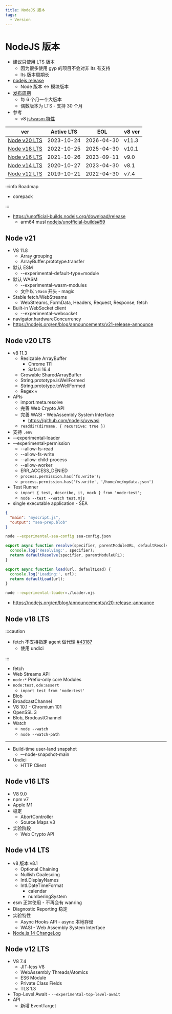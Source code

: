 ```yaml
---
title: NodeJS 版本
tags:
  - Version
---
```


# NodeJS 版本

- 建议只使用 LTS 版本
  - 因为很多使用 gyp 的项目不会对非 lts 有支持
  - lts 版本周期长
- [nodejs release](https://nodejs.org/en/download/releases)
  - Node 版本 <-> 模块版本
- [发布周期](https://nodejs.org/en/about/releases)
  - 每 6 个月一个大版本
  - 偶数版本为 LTS - 支持 30 个月
- 参考
  - v8 [js/wasm 特性](https://v8.dev/features)

| ver                           | Active LTS | EOL        | v8 ver |
| ----------------------------- | ---------- | ---------- | ------ |
| [Node v20 LTS](#node-v20-lts) | 2023-10-24 | 2026-04-30 | v11.3  |
| [Node v18 LTS](#node-v18-lts) | 2022-10-25 | 2025-04-30 | v10.1  |
| [Node v16 LTS](#node-v16-lts) | 2021-10-26 | 2023-09-11 | v9.0   |
| [Node v14 LTS](#node-v14-lts) | 2020-10-27 | 2023-04-30 | v8.1   |
| [Node v12 LTS](#node-v12-lts) | 2019-10-21 | 2022-04-30 | v7.4   |

:::info Roadmap

- corepack

:::

- https://unofficial-builds.nodejs.org/download/release
  - arm64 musl [nodejs/unofficial-builds#59](https://github.com/nodejs/unofficial-builds/pull/59)

## Node v21

- V8 11.8
  - Array grouping
  - ArrayBuffer.prototype.transfer
- 默认 ESM
  - --experimental-default-type=module
- 默认 WASM
  - --experimental-wasm-modules
  - 文件以 `\0asm` 开头 - magic
- Stable fetch/WebStreams
  - WebStreams, FormData, Headers, Request, Response, fetch
- Built-in WebSocket client
  - --experimental-websocket
- navigator.hardwareConcurrency
- https://nodejs.org/en/blog/announcements/v21-release-announce

## Node v20 LTS

- v8 11.3
  - Resizable ArrayBuffer
    - Chrome 111
    - Safari 16.4
  - Growable SharedArrayBuffer
  - String.prototype.isWellFormed
  - String.prototype.toWellFormed
  - Regex `v`
- APIs
  - import.meta.resolve
  - 完善 Web Crypto API
  - 完善 WASI - WebAssembly System Interface
    - https://github.com/nodejs/uvwasi
  - `readdir(dirname, { recursive: true })`
- 支持 `.env`
- --experimental-loader
- --experimental-permission
  - --allow-fs-read
  - --allow-fs-write
  - --allow-child-process
  - --allow-worker
  - ERR_ACCESS_DENIED
  - `process.permission.has('fs.write');`
  - `process.permission.has('fs.write', '/home/me/mydata.json')`
- Test Runner
  - `import { test, describe, it, mock } from 'node:test';`
  - `node --test --watch test.mjs`
- single executable application - SEA

```json title="sea-config.json"
{
  "main": "myscript.js",
  "output": "sea-prep.blob"
}
```

```bash
node --experimental-sea-config sea-config.json
```

```js title="loader.js"
export async function resolve(specifier, parentModuleURL, defaultResolve) {
  console.log('Resolving:', specifier);
  return defaultResolve(specifier, parentModuleURL);
}

export async function load(url, defaultLoad) {
  console.log('Loading:', url);
  return defaultLoad(url);
}
```

```bash
node --experimental-loader=./loader.mjs
```

- https://nodejs.org/en/blog/announcements/v20-release-announce

## Node v18 LTS

:::caution

- fetch 不支持指定 agent 做代理 [#43187](https://github.com/nodejs/node/issues/43187)
  - 使用 undici

:::

- fetch
- Web Streams API
- `node:*` Prefix-only core Modules
- `node:test`, `ode:assert`
  - `import test from 'node:test'`
- Blob
- BroadcastChannel
- V8 10.1 - Chromium 101
- OpenSSL 3
- Blob, BrodcastChannel
- Watch
  - `node --watch`
  - `node --watch-path`

---

- Build-time user-land snapshot
  - –-node-snapshot-main
- Undici
  - HTTP Client

## Node v16 LTS

- V8 9.0
- npm v7
- Apple M1
- 稳定
  - AbortController
  - Source Maps v3
- 实验阶段
  - Web Crypto API

## Node v14 LTS

- v8 版本 v8.1
  - Optional Chaining
  - Nullish Coalescing
  - Intl.DisplayNames
  - Intl.DateTimeFormat
    - calendar
    - numberingSystem
- esm 正常使用 - 不再会有 wanring
- Diagnostic Reporting 稳定
- 实验特性
  - Async Hooks API - async 本地存储
  - WASI - Web Assembly System Interface
- [Node.js 14 ChangeLog](https://github.com/nodejs/node/blob/master/doc/changelogs/CHANGELOG_V14.md)

## Node v12 LTS

- V8 7.4
  - JIT-less V8
  - WebAssembly Threads/Atomics
  - ES6 Module
  - Private Class Fields
  - TLS 1.3
- Top-Level Await - `--experimental-top-level-await`
- API
  - 新增 EventTarget

